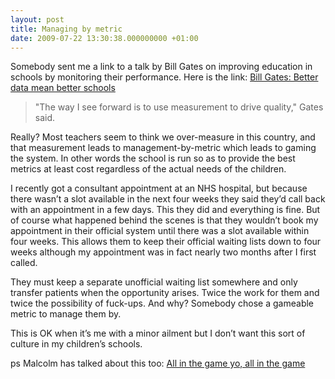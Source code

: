 ```yaml
---
layout: post
title: Managing by metric
date: 2009-07-22 13:30:38.000000000 +01:00
---
```

Somebody sent me a link to a talk by Bill Gates on improving education in schools by monitoring their performance. Here is the link: <a href="http://www.google.com/hostednews/ap/article/ALeqM5ix7-MYYtK9WbKEwgeUxdamW-sOBAD99J1L185" target="_blank">Bill Gates: Better data mean better schools</a>
<blockquote>"The way I see forward is to use measurement to drive quality," Gates said.</blockquote>
Really? Most teachers seem to think we over-measure in this country, and that measurement leads to management-by-metric which leads to gaming the system. In other words the school is run so as to provide the best metrics at least cost regardless of the actual needs of the children.

I recently got a consultant appointment at an NHS hospital, but because there wasn’t a slot available in the next four weeks they said they’d call back with an appointment in a few days. This they did and everything is fine. But of course what happened behind the scenes is that they wouldn’t book my appointment in their official system until there was a slot available within four weeks. This allows them to keep their official waiting lists down to four weeks although my appointment was in fact nearly two months after I first called.

They must keep a separate unofficial waiting list somewhere and only transfer patients when the opportunity arises. Twice the work for them and twice the possibility of fuck-ups. And why? Somebody chose a gameable metric to manage them by.

This is OK when it’s me with a minor ailment but I don’t want this sort of culture in my children’s schools.

ps Malcolm has talked about this too: <a href="http://www.accidental-light.com/?p=228" target="_blank">All in the game yo, all in the game</a>
